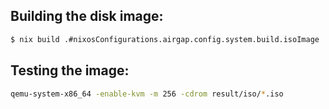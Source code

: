 ## Building the disk image:

```bash
$ nix build .#nixosConfigurations.airgap.config.system.build.isoImage
```

## Testing the image:

```bash
qemu-system-x86_64 -enable-kvm -m 256 -cdrom result/iso/*.iso
```
